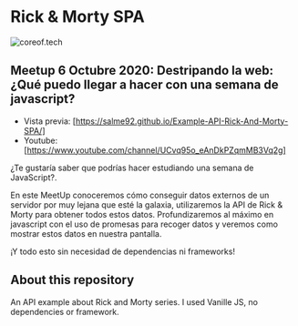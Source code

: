 # Rick & Morty SPA

![coreof.tech](https://www.coreof.tech/branding/logo.png "coreof.tech")

## Meetup 6 Octubre 2020: Destripando la web: ¿Qué puedo llegar a hacer con una semana de javascript?

* Vista previa: [https://salme92.github.io/Example-API-Rick-And-Morty-SPA/]
* Youtube: [https://www.youtube.com/channel/UCvq95o_eAnDkPZqmMB3Vq2g]

¿Te gustaría saber que podrías hacer estudiando una semana de JavaScript?.

En este MeetUp conoceremos cómo conseguir datos externos de un servidor por muy lejana que esté la galaxia, utilizaremos la API de Rick & Morty para obtener todos estos datos.
Profundizaremos al máximo en javascript con el uso de promesas para recoger datos y veremos como mostrar estos datos en nuestra pantalla.

¡Y todo esto sin necesidad de dependencias ni frameworks!

## About this repository

An API example about Rick and Morty series. I used Vanille JS, no dependencies or framework.


